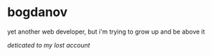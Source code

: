 # bogdanov

yet another web developer, but i'm trying to grow up and be above it

*deticated to my lost account*
